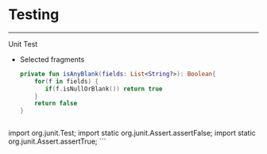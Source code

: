 # Testing
--------
Unit Test
  - Selected fragments 
    

     ```kotlin
     private fun isAnyBlank(fields: List<String?>): Boolean{
         for(f in fields) {
            if(f.isNullOrBlank()) return true
         }
         return false
     }
     ```

     ```kotlin
import org.junit.Test;
     import static org.junit.Assert.assertFalse;
     import static org.junit.Assert.assertTrue;
     ```

     

         

